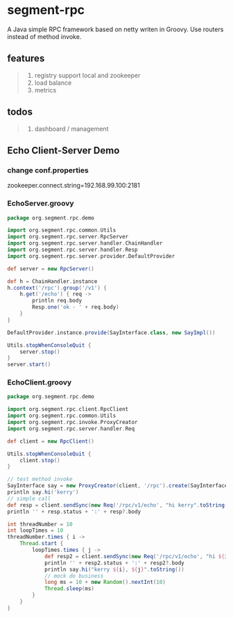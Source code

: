 # segment-rpc
A Java simple RPC framework based on netty writen in Groovy. Use routers instead of method invoke.

## features
> 1. registry support local and zookeeper
> 2. load balance
> 3. metrics

## todos
> 1. dashboard / management

## Echo Client-Server Demo


### change conf.properties
zookeeper.connect.string=192.168.99.100:2181

### EchoServer.groovy
```groovy
package org.segment.rpc.demo

import org.segment.rpc.common.Utils
import org.segment.rpc.server.RpcServer
import org.segment.rpc.server.handler.ChainHandler
import org.segment.rpc.server.handler.Resp
import org.segment.rpc.server.provider.DefaultProvider

def server = new RpcServer()

def h = ChainHandler.instance
h.context('/rpc').group('/v1') {
    h.get('/echo') { req ->
        println req.body
        Resp.one('ok - ' + req.body)
    }
}

DefaultProvider.instance.provide(SayInterface.class, new SayImpl())

Utils.stopWhenConsoleQuit {
    server.stop()
}
server.start()
```

### EchoClient.groovy
```groovy
package org.segment.rpc.demo

import org.segment.rpc.client.RpcClient
import org.segment.rpc.common.Utils
import org.segment.rpc.invoke.ProxyCreator
import org.segment.rpc.server.handler.Req

def client = new RpcClient()

Utils.stopWhenConsoleQuit {
    client.stop()
}

// test method invoke
SayInterface say = new ProxyCreator(client, '/rpc').create(SayInterface)
println say.hi('kerry')
// simple call
def resp = client.sendSync(new Req('/rpc/v1/echo', "hi kerry".toString()))
println '' + resp.status + ':' + resp?.body

int threadNumber = 10
int loopTimes = 10
threadNumber.times { i ->
    Thread.start {
        loopTimes.times { j ->
            def resp2 = client.sendSync(new Req('/rpc/v1/echo', "hi ${i}, ${j}".toString()))
            println '' + resp2.status + ':' + resp2?.body
            println say.hi("kerry ${i}, ${j}".toString())
            // mock do business
            long ms = 10 + new Random().nextInt(10)
            Thread.sleep(ms)
        }
    }
}

```